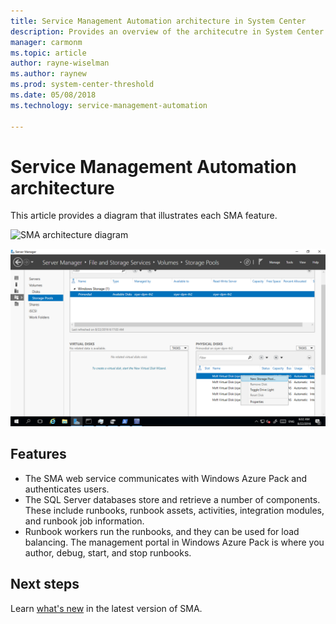 ```yaml
---
title: Service Management Automation architecture in System Center
description: Provides an overview of the architecutre in System Center Service Management Automation (SMA)
manager: carmonm
ms.topic: article
author: rayne-wiselman
ms.author: raynew
ms.prod: system-center-threshold
ms.date: 05/08/2018
ms.technology: service-management-automation

---
```


# Service Management Automation architecture

This article provides a diagram that illustrates each SMA feature.

![SMA architecture diagram](/media/architecture-of-service-management-automation/sma-architecture.png)

![Add disks to storage pool](../dpm/media/add-storage/dpm2016-add-storage-1.png)


 
 ## Features

  - The SMA web service communicates with Windows Azure Pack and authenticates users.
  - The SQL Server databases store and retrieve a number of components. These include runbooks, runbook assets, activities, integration modules, and runbook job information.
  - Runbook workers run the runbooks, and they can be used for load balancing.
  The management portal in Windows Azure Pack is where you author, debug, start, and stop runbooks.

## Next steps
Learn [what's new](whats-new-1801.md) in the latest version of SMA.
